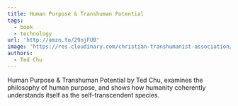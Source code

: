 ```yaml
---
title: Human Purpose & Transhuman Potential
tags:
  - book
  - technology
url: 'http://amzn.to/29njFUB'
image: 'https://res.cloudinary.com/christian-transhumanist-association/image/upload/v1757362808/books/71mo1nacSTL._SY522_.jpg'
authors:
  - Ted Chu
---
```

Human Purpose & Transhuman Potential by Ted Chu, examines the philosophy of human purpose, and shows how humanity coherently understands itself as the self-transcendent species.
